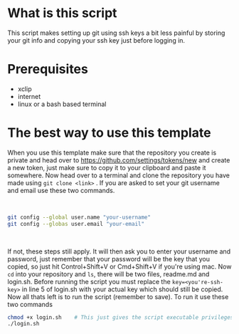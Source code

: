 # What is this script
This script makes setting up git using ssh keys a bit less painful by storing your git info and copying your ssh key just before logging in.

# Prerequisites
- xclip
- internet 
- linux or a bash based terminal

# The best way to use this template
When you use this template make sure that the repository you create is private and head over to https://github.com/settings/tokens/new and create a new token, just make sure to copy it to your clipboard and paste it somewhere. Now head over to a terminal and clone the repository you have made using `git clone <link>` . If you are asked to set your git username and email use these two commands.

<br>

```bash
git config --global user.name "your-username"
git config --globas user.email "your-email"
```

<br>

If not, these steps still apply. It will then ask you to enter your username and password, just remember that your password will be the key that you copied, so just hit Control+Shift+V or Cmd+Shift+V if you're using mac. Now `cd` into your repository and `ls`, there will be two files, readme.md and login.sh. Before running the script you must replace the `key=<you're-ssh-key>` in line 5 of login.sh with your actual key which should still be copied. Now all thats left is to run the script (remember to save). To run it use these two commands

```bash 
chmod +x login.sh    # This just gives the script executable privileges and the ./ exetutes the file
./login.sh
```
